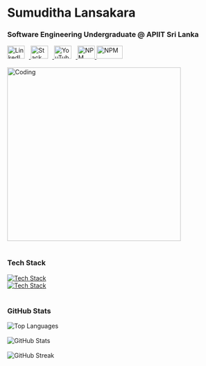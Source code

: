 <div align="left">
  <h1>Sumuditha Lansakara</h1>
  <h3>Software Engineering Undergraduate @ APIIT Sri Lanka</h3>
</div>

<div align="left">
  <a href="https://www.linkedin.com/in/sumuditha-lansakara/" target="_blank">
    <img src="https://raw.githubusercontent.com/rahuldkjain/github-profile-readme-generator/master/src/images/icons/Social/linked-in-alt.svg" alt="LinkedIn" height="30" width="40" style="margin-right: 10px;" />
  </a>
  <a href="https://stackoverflow.com/users/21833157/sumuditha-lansakara" target="_blank">
    <img src="https://raw.githubusercontent.com/rahuldkjain/github-profile-readme-generator/master/src/images/icons/Social/stack-overflow.svg" alt="Stack Overflow" height="30" width="40" style="margin-right: 10px;" />
  </a>
  <a href="https://www.youtube.com/channel/UCBo51UOLgHCtbK-qOAsIwwg" target="_blank">
    <img src="https://raw.githubusercontent.com/rahuldkjain/github-profile-readme-generator/master/src/images/icons/Social/youtube.svg" alt="YouTube" height="30" width="40" style="margin-right: 10px;" />
  </a>
   <a href="https://www.npmjs.com/~laxnz" target="_blank">
    <img src="https://static-00.iconduck.com/assets.00/npm-icon-1024x1024-ron80n8h.png" alt="NPM" height="30" width="40" />
  </a>
  <a href="https://medium.com/@sumudithalanz" target="_blank">
    <img src="https://user-images.githubusercontent.com/36799589/96227773-3acc6080-0fb2-11eb-837f-f5026d472969.jpg" alt="NPM" height="30" width="60" />
  </a>
</div>


<br>

<div align="left">
  <img align="center" alt="Coding" width="400" src="https://media.tenor.com/w0v-KYiUNXoAAAAd/family-guy-peter-griffin.gif" />
</div>

<br>

<div align="left">
  <h3>Tech Stack</h3>
  <a href="https://skillicons.dev">
    <img src="https://skillicons.dev/icons?i=html,css,bootstrap,js,react,nodejs,mongodb" alt="Tech Stack" />
   
  </a>
</div>

<div align="left">
  <a href="https://skillicons.dev">
    <img src="https://skillicons.dev/icons?i=aws,flutter,github,laravel,vscode,sqlite,postman" alt="Tech Stack" />
  </a>
</div>

<br>

<div align="left">
  <h3>GitHub Stats</h3>
  <img src="https://github-readme-stats.vercel.app/api/top-langs?username=laxnz&show_icons=true&theme=dark&locale=en&layout=compact" alt="Top Languages" />
</div>

<br>

<div align="left">
  <img src="https://github-readme-stats.vercel.app/api?username=laxnz&show_icons=true&theme=dark&cache_seconds=1800&locale=en" alt="GitHub Stats" />
</div>

<br>

<div align="left">
  <img src="https://github-readme-streak-stats.herokuapp.com/?user=laxnz&theme=dark" alt="GitHub Streak" />
</div>
